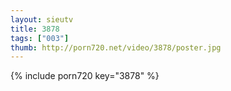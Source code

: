 ```yaml
--- 
layout: sieutv
title: 3878
tags: ["003"]
thumb: http://porn720.net/video/3878/poster.jpg
---
```

{% include porn720 key="3878" %} 
